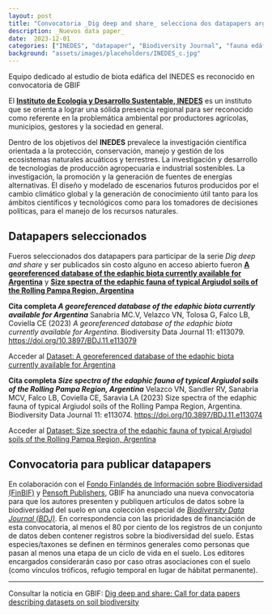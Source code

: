 ```yaml
---
layout: post
title: "Convocatoria _Dig deep and share_ selecciona dos datapapers argentinos"
description: _Nuevos data paper_
date:  2023-12-01
categories: ["INEDES", "datapaper", "Biodiversity Journal", "fauna edáfica"] 
background: "assets/images/placeholders/INEDES_c.jpg"
---
```


Equipo dedicado al estudio de biota edáfica del INEDES es reconocido en convocatoria de GBIF

El [**Instituto de Ecologia y Desarrollo Sustentable, INEDES**](https://inedes.conicet.gov.ar/) es un instituto que se orienta a lograr una sólida presencia regional para ser reconocido como referente en la problemática ambiental por productores agrícolas, municipios, gestores y la sociedad en general.

Dentro de los objetivos del **INEDES** prevalece la investigación científica orientada a la protección, conservación, manejo y gestión de los ecosistemas naturales acuáticos y terrestres. La investigación y desarrollo de tecnologías de producción agropecuaria e industrial sostenibles. La investigación, la promoción y la generación de fuentes de energías alternativas. El diseño y modelado de escenarios futuros producidos por el cambio climático global y la generación de conocimiento útil tanto para los ámbitos científicos y tecnológicos como para los tomadores de decisiones políticas, para el manejo de los recursos naturales.

## Datapapers seleccionados
Fueros seleccionados dos datapapers para  participar de la serie _Dig deep and share_ y ser publicados sin costo alguno en acceso abierto fueron [**A georeferenced database of the edaphic biota currently available for Argentina**](https://bdj.pensoft.net/article/113079/) y [**Size spectra of the edaphic fauna of typical Argiudol soils of the Rolling Pampa Region, Argentina**](https://bdj.pensoft.net/article/113074/)

**Cita completa _A georeferenced database of the edaphic biota currently available for Argentina_** Sanabria MC.V, Velazco VN, Tolosa G, Falco LB, Coviella CE (2023) _A georeferenced database of the edaphic biota currently available for Argentina_. Biodiversity Data Journal 11: e113079. https://doi.org/10.3897/BDJ.11.e113079

Acceder al [Dataset: A georeferenced database of the edaphic biota currently available for Argentina](https://www.gbif.org/dataset/b863efea-ab18-47a6-bf8e-65fa8962a18a)

**Cita completa _Size spectra of the edaphic fauna of typical Argiudol soils of the Rolling Pampa Region, Argentina_** Velazco VN, Sandler RV, Sanabria MCV, Falco LB, Coviella CE, Saravia LA (2023) Size spectra of the edaphic fauna of typical Argiudol soils of the Rolling Pampa Region, Argentina. Biodiversity Data Journal 11: e113074. https://doi.org/10.3897/BDJ.11.e113074

Acceder al [Dataset: Size spectra of the edaphic fauna of typical Argiudol soils of the Rolling Pampa Region, Argentina](https://www.gbif.org/dataset/6c685c4f-021a-40e2-a8a0-ac0ffc84c215)


## Convocatoria para publicar datapapers 

En colaboración con el [Fondo Finlandés de Información sobre Biodiversidad (FinBIF)](https://laji.fi/en) y [Pensoft Publishers](https://pensoft.net/), GBIF ha anunciado una nueva convocatoria para que los autores presenten y publiquen artículos de datos sobre la biodiversidad del suelo en una colección especial de [_Biodiversity Data Journal (BDJ)_](https://bdj.pensoft.net/).
En correspondencia con las prioridades de financiación de esta convocatoria, al menos el 80 por ciento de los registros de un conjunto de datos deben contener registros sobre la biodiversidad del suelo. Estas especies/taxones se definen en términos generales como personas que pasan al menos una etapa de un ciclo de vida en el suelo. Los editores encargados considerarán caso por caso otras asociaciones con el suelo (como vínculos tróficos, refugio temporal en lugar de hábitat permanente).


---

Consultar la noticia en GBIF: [Dig deep and share: Call for data papers describing datasets on soil biodiversity](https://www.gbif.org/dataset/6c685c4f-021a-40e2-a8a0-ac0ffc84c215)
